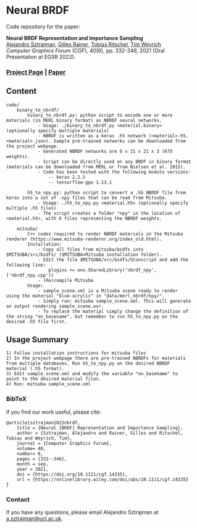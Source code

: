 # Neural BRDF
Code repository for the paper:

<b>Neural BRDF Representation and Importance Sampling</b><br>
[Alejandro Sztrajman](http://www0.cs.ucl.ac.uk/staff/A.Sztrajman/webpage/index.html),
[Gilles Rainer](http://www0.cs.ucl.ac.uk/staff/G.Rainer/),
[Tobias Ritschel](http://www.homepages.ucl.ac.uk/~ucactri/),
[Tim Weyrich](https://reality.cs.ucl.ac.uk/weyrich.html)<br>
<i>Computer Graphics Forum</i> (CGF), 40(6), pp. 332-346, 2021 (Oral Presentation at EGSR 2022).<br>

### [Project Page](http://www0.cs.ucl.ac.uk/staff/A.Sztrajman/webpage/publications/nbrdf2021/nbrdf.html) | [Paper](https://reality.cs.ucl.ac.uk/projects/reflectance-remapping/sztrajman2021neural.pdf)

## Content
```
code/
	binary_to_nbrdf/
		binary_to_nbrdf.py: python script to encode one or more materials (in MERL binary format) as NBRDF neural networks.
			- Usage: ./binary_to_nbrdf.py <material.binary> (optionally specify multiple materials)
			- NBRDF is written as a keras .h5 network (<material>.h5, <material>.json). Sample pre-trained networks can be downloaded from the project webpage.
			- Generated NBRDF networks are 6 x 21 x 21 x 3 (675 weights).
			- Script can be directly used on any BRDF in binary format (materials can be downloaded from MERL or from Nielsen et al. 2015).
			- Code has been tested with the following module versions:
				-- keras 2.2.5
				-- tensorflow-gpu 1.13.1

		h5_to_npy.py: python script to convert a .h5 NBRDF file from keras into a set of .npy files that can be read from Mitsuba.
			- Usage: ./h5_to_npy.py <material.h5> (optionally specify multiple .h5 files)
			- The script creates a folder "npy" in the location of <material.h5>, with 6 files representing the NBRDF weights.

	mitsuba/
		C++ codes required to render NBRDF materials in the Mitsuba renderer (https://www.mitsuba-renderer.org/index_old.html).
		Installation:
			- Copy all files from mitsuba/bsdfs into $MITSUBA/src/bsdfs/ ($MITSUBA=Mitsuba installation folder).
			- Edit the file $MITSUBA/src/bsdfs/SConscript and add the following line:
				plugins += env.SharedLibrary('nbrdf_npy', ['nbrdf_npy.cpp'])
			- (Re)compile Mitsuba
		Usage:
			- sample_scene.xml is a Mitsuba scene ready to render using the material "blue-acrylic" in "data/merl_nbrdf/npy/".
			- Simply run: mitsuba sample_scene.xml. This will generate an output rendering sample_scene.exr.
			- To replace the material simply change the definition of the string "nn_basename", but remember to run h5_to_npy.py on the desired .h5 file first.
```

## Usage Summary
```
1) Follow installation instructions for mitsuba files
2) In the project webpage there are pre-trained NBRDFs for materials from multiple databases. Run h5_to_npy.py on the desired NBRDF material (.h5 format).
3) Edit sample_scene.xml and modify the variable "nn_basename" to point to the desired material files.
4) Run: mitsuba sample_scene.xml
```

### BibTeX
If you find our work useful, please cite:
```
@article{sztrajman2021nbrdf,
    title = {Neural {BRDF} Representation and Importance Sampling},
    author = {Sztrajman, Alejandro and Rainer, Gilles and Ritschel, Tobias and Weyrich, Tim},
    journal = {Computer Graphics Forum},
    volume= 40,
    number= 6,
    pages = {332--346},
    month = sep,
    year = 2021,
    doi = {https://doi.org/10.1111/cgf.14335},
    url = {https://onlinelibrary.wiley.com/doi/abs/10.1111/cgf.14335}
}
```

### Contact
If you have any questions, please email Alejandro Sztrajman at a.sztrajman@ucl.ac.uk.
